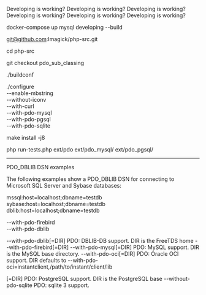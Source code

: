 Developing is working?
Developing is working?
Developing is working?
Developing is working?
Developing is working?
Developing is working?


docker-compose up mysql developing --build

git@github.com:Imagick/php-src.git

cd php-src

git checkout pdo_sub_classing

./buildconf

./configure \
  --enable-mbstring \
  --without-iconv \
  --with-curl \
  --with-pdo-mysql \
  --with-pdo-pgsql \
  --with-pdo-sqlite


make install -j8

php run-tests.php ext/pdo ext/pdo_mysql/ ext/pdo_pgsql/


---------------------


PDO_DBLIB DSN examples

The following examples show a PDO_DBLIB DSN for connecting to Microsoft SQL Server and Sybase databases:

mssql:host=localhost;dbname=testdb
sybase:host=localhost;dbname=testdb
dblib:host=localhost;dbname=testdb

  --with-pdo-firebird \
  --with-pdo-dblib

--with-pdo-dblib[=DIR]  PDO: DBLIB-DB support. DIR is the FreeTDS home
--with-pdo-firebird[=DIR]
--with-pdo-mysql[=DIR]  PDO: MySQL support. DIR is the MySQL base directory.
--with-pdo-oci[=DIR]    PDO: Oracle OCI support. DIR defaults to
--with-pdo-oci=instantclient,/path/to/instant/client/lib

[=DIR]  PDO: PostgreSQL support. DIR is the PostgreSQL base
--without-pdo-sqlite    PDO: sqlite 3 support.

